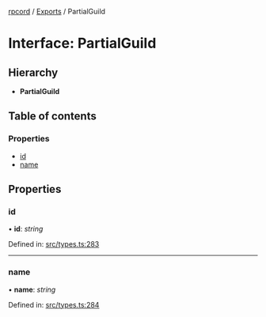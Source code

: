[rpcord](../README.md) / [Exports](../modules.md) / PartialGuild

# Interface: PartialGuild

## Hierarchy

* **PartialGuild**

## Table of contents

### Properties

- [id](partialguild.md#id)
- [name](partialguild.md#name)

## Properties

### id

• **id**: *string*

Defined in: [src/types.ts:283](https://github.com/DjDeveloperr/RPCord/blob/ac2ab55/src/types.ts#L283)

___

### name

• **name**: *string*

Defined in: [src/types.ts:284](https://github.com/DjDeveloperr/RPCord/blob/ac2ab55/src/types.ts#L284)
